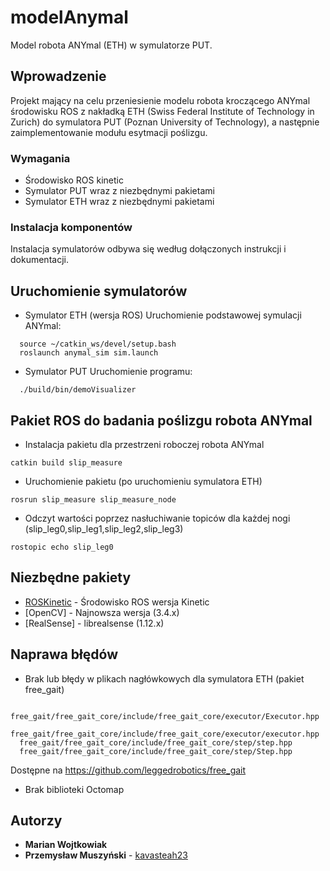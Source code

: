 # modelAnymal

Model robota ANYmal (ETH) w symulatorze PUT.

## Wprowadzenie

Projekt mający na celu przeniesienie modelu robota kroczącego ANYmal środowisku ROS z nakładką ETH (Swiss Federal Institute of Technology in Zurich) do symulatora PUT (Poznan University of Technology), a następnie zaimplementowanie modułu esytmacji poślizgu.

### Wymagania
* Środowisko ROS kinetic 
* Symulator PUT wraz z niezbędnymi pakietami 
* Symulator ETH wraz z niezbędnymi pakietami

### Instalacja komponentów

Instalacja symulatorów odbywa się według dołączonych instrukcji i dokumentacji.

## Uruchomienie symulatorów

* Symulator ETH (wersja ROS)
Uruchomienie podstawowej symulacji ANYmal:
```
  source ~/catkin_ws/devel/setup.bash
  roslaunch anymal_sim sim.launch
```
* Symulator PUT
Uruchomienie programu:
```
  ./build/bin/demoVisualizer
```
## Pakiet ROS do badania poślizgu robota ANYmal
* Instalacja pakietu dla przestrzeni roboczej robota ANYmal
```
catkin build slip_measure
```
* Uruchomienie pakietu (po uruchomieniu symulatora ETH)
```
rosrun slip_measure slip_measure_node
```
* Odczyt wartości poprzez nasłuchiwanie topiców dla każdej nogi (slip_leg0,slip_leg1,slip_leg2,slip_leg3)
```
rostopic echo slip_leg0
```
## Niezbędne pakiety

* [ROSKinetic](http://wiki.ros.org/kinetic/Installation/Ubuntu/) - Środowisko ROS wersja Kinetic
* [OpenCV] - Najnowsza wersja (3.4.x)
* [RealSense] - librealsense (1.12.x)

## Naprawa błędów

* Brak lub błędy w plikach nagłówkowych dla symulatora ETH (pakiet free_gait)
```
  free_gait/free_gait_core/include/free_gait_core/executor/Executor.hpp
  free_gait/free_gait_core/include/free_gait_core/executor/executor.hpp
  free_gait/free_gait_core/include/free_gait_core/step/step.hpp
  free_gait/free_gait_core/include/free_gait_core/step/Step.hpp
```
Dostępne na https://github.com/leggedrobotics/free_gait

* Brak biblioteki Octomap





## Autorzy

* **Marian Wojtkowiak** 
* **Przemysław Muszyński** - [kavasteah23](https://github.com/kavasteah23)


